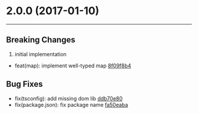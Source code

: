 # 2.0.0 (2017-01-10)
---

## Breaking Changes

1. initial implementation
  - feat(map): implement well-typed map [8f09f8b4](https://github.com/TylorS/typed-map/commits/8f09f8b4ccb473b9456a4b08f5672a6638cf1995)

## Bug Fixes

- fix(tsconfig): add missing dom lib [ddb70e80](https://github.com/TylorS/typed-map/commits/ddb70e80845a90f683a62cf0b61889fe4477e935)
- fix(package.json): fix package name [fa50eaba](https://github.com/TylorS/typed-map/commits/fa50eaba322e61470226d7ad24fdf1f453ddbc2c)


